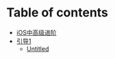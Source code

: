 # Table of contents

* [iOS中高级进阶](README.md)
* [引导1](yin-dao-1/README.md)
  * [Untitled](yin-dao-1/untitled.md)

